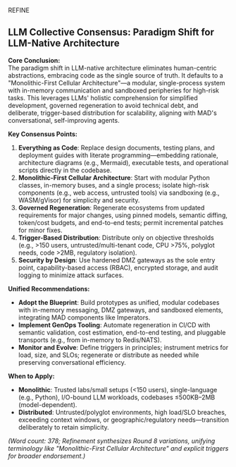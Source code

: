 REFINE

## LLM Collective Consensus: Paradigm Shift for LLM-Native Architecture

**Core Conclusion:**  
The paradigm shift in LLM-native architecture eliminates human-centric abstractions, embracing code as the single source of truth. It defaults to a "Monolithic-First Cellular Architecture"—a modular, single-process system with in-memory communication and sandboxed peripheries for high-risk tasks. This leverages LLMs' holistic comprehension for simplified development, governed regeneration to avoid technical debt, and deliberate, trigger-based distribution for scalability, aligning with MAD's conversational, self-improving agents.

**Key Consensus Points:**  
1. **Everything as Code**: Replace design documents, testing plans, and deployment guides with literate programming—embedding rationale, architecture diagrams (e.g., Mermaid), executable tests, and operational scripts directly in the codebase.  
2. **Monolithic-First Cellular Architecture**: Start with modular Python classes, in-memory buses, and a single process; isolate high-risk components (e.g., web access, untrusted tools) via sandboxing (e.g., WASM/gVisor) for simplicity and security.  
3. **Governed Regeneration**: Regenerate ecosystems from updated requirements for major changes, using pinned models, semantic diffing, token/cost budgets, and end-to-end tests; permit incremental patches for minor fixes.  
4. **Trigger-Based Distribution**: Distribute only on objective thresholds (e.g., >150 users, untrusted/multi-tenant code, CPU >75%, polyglot needs, code >2MB, regulatory isolation).  
5. **Security by Design**: Use hardened DMZ gateways as the sole entry point, capability-based access (RBAC), encrypted storage, and audit logging to minimize attack surfaces.

**Unified Recommendations:**  
- **Adopt the Blueprint**: Build prototypes as unified, modular codebases with in-memory messaging, DMZ gateways, and sandboxed elements, integrating MAD components like Imperators.  
- **Implement GenOps Tooling**: Automate regeneration in CI/CD with semantic validation, cost estimation, end-to-end testing, and pluggable transports (e.g., from in-memory to Redis/NATS).  
- **Monitor and Evolve**: Define triggers in principles; instrument metrics for load, size, and SLOs; regenerate or distribute as needed while preserving conversational efficiency.

**When to Apply:**  
- **Monolithic**: Trusted labs/small setups (<150 users), single-language (e.g., Python), I/O-bound LLM workloads, codebases ≤500KB–2MB (model-dependent).  
- **Distributed**: Untrusted/polyglot environments, high load/SLO breaches, exceeding context windows, or geographic/regulatory needs—transition deliberately to retain simplicity.

*(Word count: 378; Refinement synthesizes Round 8 variations, unifying terminology like "Monolithic-First Cellular Architecture" and explicit triggers for broader endorsement.)*
